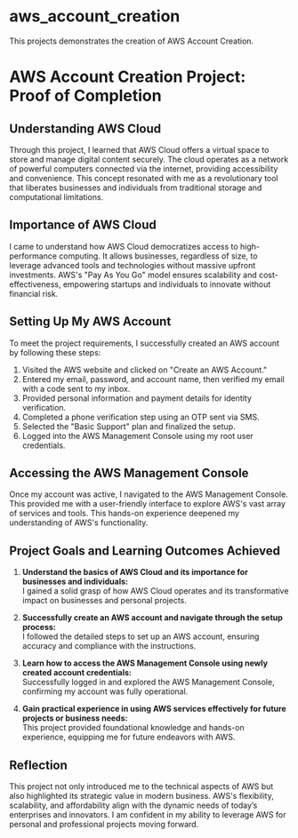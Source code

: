 # aws_account_creation
This projects demonstrates the creation of AWS Account Creation.

# AWS Account Creation Project: Proof of Completion

## Understanding AWS Cloud
Through this project, I learned that AWS Cloud offers a virtual space to store and manage digital content securely. The cloud operates as a network of powerful computers connected via the internet, providing accessibility and convenience. This concept resonated with me as a revolutionary tool that liberates businesses and individuals from traditional storage and computational limitations.

## Importance of AWS Cloud
I came to understand how AWS Cloud democratizes access to high-performance computing. It allows businesses, regardless of size, to leverage advanced tools and technologies without massive upfront investments. AWS's "Pay As You Go" model ensures scalability and cost-effectiveness, empowering startups and individuals to innovate without financial risk.

## Setting Up My AWS Account
To meet the project requirements, I successfully created an AWS account by following these steps:

1. Visited the AWS website and clicked on "Create an AWS Account."
2. Entered my email, password, and account name, then verified my email with a code sent to my inbox.
3. Provided personal information and payment details for identity verification.
4. Completed a phone verification step using an OTP sent via SMS.
5. Selected the "Basic Support" plan and finalized the setup.
6. Logged into the AWS Management Console using my root user credentials.

## Accessing the AWS Management Console
Once my account was active, I navigated to the AWS Management Console. This provided me with a user-friendly interface to explore AWS's vast array of services and tools. This hands-on experience deepened my understanding of AWS's functionality.

## Project Goals and Learning Outcomes Achieved

1. **Understand the basics of AWS Cloud and its importance for businesses and individuals:**  
   I gained a solid grasp of how AWS Cloud operates and its transformative impact on businesses and personal projects.

2. **Successfully create an AWS account and navigate through the setup process:**  
   I followed the detailed steps to set up an AWS account, ensuring accuracy and compliance with the instructions.

3. **Learn how to access the AWS Management Console using newly created account credentials:**  
   Successfully logged in and explored the AWS Management Console, confirming my account was fully operational.

4. **Gain practical experience in using AWS services effectively for future projects or business needs:**  
   This project provided foundational knowledge and hands-on experience, equipping me for future endeavors with AWS.

## Reflection
This project not only introduced me to the technical aspects of AWS but also highlighted its strategic value in modern business. AWS's flexibility, scalability, and affordability align with the dynamic needs of today’s enterprises and innovators. I am confident in my ability to leverage AWS for personal and professional projects moving forward.
